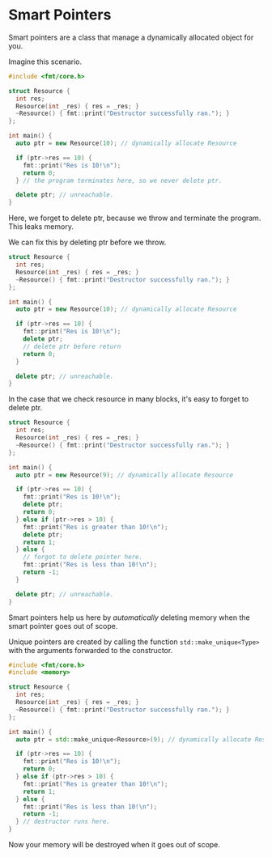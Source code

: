 # Smart Pointers

Smart pointers are a class that manage a dynamically allocated object for you.

Imagine this scenario.

```cpp
#include <fmt/core.h>

struct Resource {
  int res;
  Resource(int _res) { res = _res; }
  ~Resource() { fmt::print("Destructor successfully ran."); }
};

int main() {
  auto ptr = new Resource(10); // dynamically allocate Resource

  if (ptr->res == 10) {
    fmt::print("Res is 10!\n");
    return 0;
  } // the program terminates here, so we never delete ptr.

  delete ptr; // unreachable.
}
```

Here, we forget to delete ptr, because we throw and terminate the program. This leaks memory.

We can fix this by deleting ptr before we throw.

```cpp
struct Resource {
  int res;
  Resource(int _res) { res = _res; }
  ~Resource() { fmt::print("Destructor successfully ran."); }
};

int main() {
  auto ptr = new Resource(10); // dynamically allocate Resource

  if (ptr->res == 10) {
    fmt::print("Res is 10!\n");
    delete ptr;
    // delete ptr before return
    return 0;
  }

  delete ptr; // unreachable.
}
```

In the case that we check resource in many blocks, it's easy to forget to delete ptr.

```cpp
struct Resource {
  int res;
  Resource(int _res) { res = _res; }
  ~Resource() { fmt::print("Destructor successfully ran."); }
};

int main() {
  auto ptr = new Resource(9); // dynamically allocate Resource

  if (ptr->res == 10) {
    fmt::print("Res is 10!\n");
    delete ptr;
    return 0;
  } else if (ptr->res > 10) {
    fmt::print("Res is greater than 10!\n");
    delete ptr;
    return 1;
  } else {
    // forgot to delete pointer here.
    fmt::print("Res is less than 10!\n");
    return -1;
  }

  delete ptr; // unreachable.
}
```

Smart pointers help us here by _automatically_ deleting memory when the smart pointer goes out of scope.

Unique pointers are created by calling the function `std::make_unique<Type>` with the arguments forwarded to the constructor.

```cpp
#include <fmt/core.h>
#include <memory>

struct Resource {
  int res;
  Resource(int _res) { res = _res; }
  ~Resource() { fmt::print("Destructor successfully ran."); }
};

int main() {
  auto ptr = std::make_unique<Resource>(9); // dynamically allocate Resource

  if (ptr->res == 10) {
    fmt::print("Res is 10!\n");
    return 0;
  } else if (ptr->res > 10) {
    fmt::print("Res is greater than 10!\n");
    return 1;
  } else {
    fmt::print("Res is less than 10!\n");
    return -1;
  } // destructor runs here.
}
```

Now your memory will be destroyed when it goes out of scope.
